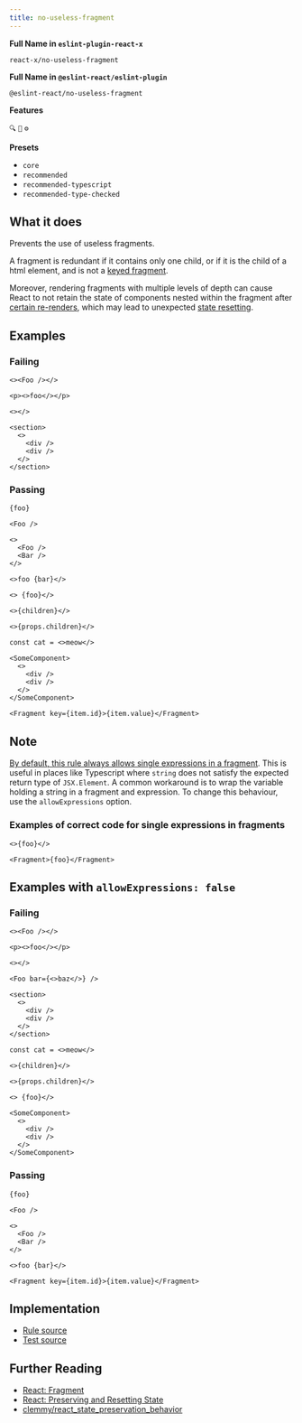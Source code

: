 ```yaml
---
title: no-useless-fragment
---
```


**Full Name in `eslint-plugin-react-x`**

```plain copy
react-x/no-useless-fragment
```

**Full Name in `@eslint-react/eslint-plugin`**

```plain copy
@eslint-react/no-useless-fragment
```

**Features**

`🔍` `🔧` `⚙️`

**Presets**

- `core`
- `recommended`
- `recommended-typescript`
- `recommended-type-checked`

## What it does

Prevents the use of useless fragments.

A fragment is redundant if it contains only one child, or if it is the child of a html element, and is not a [keyed fragment](https://react.dev/reference/react/Fragment#caveats).

Moreover, rendering fragments with multiple levels of depth can cause React to not retain the state of components nested within the fragment after [certain re-renders](https://gist.github.com/clemmy/b3ef00f9507909429d8aa0d3ee4f986b), which may lead to unexpected [state resetting](https://react.dev/learn/preserving-and-resetting-state).

## Examples

### Failing

```tsx
<><Foo /></>

<p><>foo</></p>

<></>

<section>
  <>
    <div />
    <div />
  </>
</section>
```

### Passing

```tsx
{foo}

<Foo />

<>
  <Foo />
  <Bar />
</>

<>foo {bar}</>

<> {foo}</>

<>{children}</>

<>{props.children}</>

const cat = <>meow</>

<SomeComponent>
  <>
    <div />
    <div />
  </>
</SomeComponent>

<Fragment key={item.id}>{item.value}</Fragment>
```

## Note

[By default, this rule always allows single expressions in a fragment](https://github.com/Rel1cx/eslint-react/pull/188). This is useful in
places like Typescript where `string` does not satisfy the expected return type
of `JSX.Element`. A common workaround is to wrap the variable holding a string
in a fragment and expression. To change this behaviour, use the `allowExpressions` option.

### Examples of correct code for single expressions in fragments

```tsx
<>{foo}</>

<Fragment>{foo}</Fragment>
```

## Examples with `allowExpressions: false`

### Failing

```tsx
<><Foo /></>

<p><>foo</></p>

<></>

<Foo bar={<>baz</>} />

<section>
  <>
    <div />
    <div />
  </>
</section>

const cat = <>meow</>

<>{children}</>

<>{props.children}</>

<> {foo}</>

<SomeComponent>
  <>
    <div />
    <div />
  </>
</SomeComponent>
```

### Passing

```tsx
{foo}

<Foo />

<>
  <Foo />
  <Bar />
</>

<>foo {bar}</>

<Fragment key={item.id}>{item.value}</Fragment>
```

## Implementation

- [Rule source](https://github.com/Rel1cx/eslint-react/tree/main/packages/plugins/eslint-plugin-react-x/src/rules/no-useless-fragment.ts)
- [Test source](https://github.com/Rel1cx/eslint-react/tree/main/packages/plugins/eslint-plugin-react-x/src/rules/no-useless-fragment.spec.ts)

## Further Reading

- [React: Fragment](https://react.dev/reference/react/Fragment)
- [React: Preserving and Resetting State](https://react.dev/learn/preserving-and-resetting-state)
- [clemmy/react_state_preservation_behavior](https://gist.github.com/clemmy/b3ef00f9507909429d8aa0d3ee4f986b)

